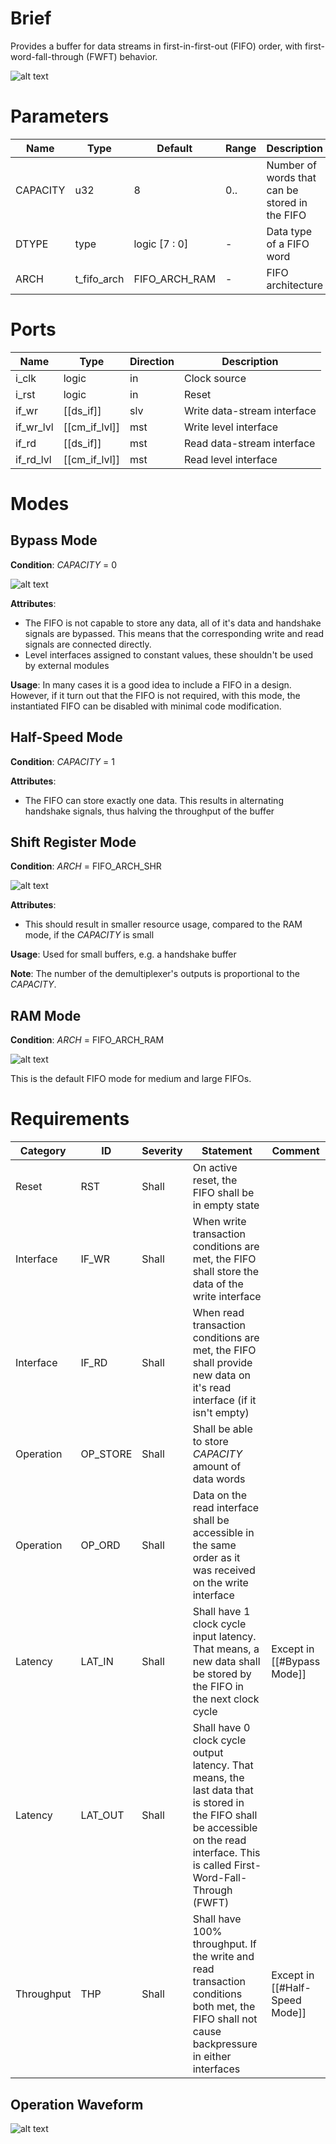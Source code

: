 # Brief
Provides a buffer for data streams in first-in-first-out (FIFO) order, with first-word-fall-through (FWFT) behavior.

![alt text](draw/svg/ds_fifo_bd_brief.drawio.svg)
# Parameters
| Name     | Type        | Default       | Range | Description                                    | Comment                      |
| -------- | ----------- | ------------- | ----- | ---------------------------------------------- | ---------------------------- |
| CAPACITY | u32         | 8             | 0..   | Number of words that can be stored in the FIFO |                              |
| DTYPE    | type        | logic [7 : 0] | -     | Data type of a FIFO word                       |                              |
| ARCH     | t_fifo_arch | FIFO_ARCH_RAM | -     | FIFO architecture                              | [[ds_pkg#FIFO Architecture]] |
# Ports
| Name      | Type          | Direction | Description                 |
| --------- | ------------- | --------- | --------------------------- |
| i_clk     | logic         | in        | Clock source                |
| i_rst     | logic         | in        | Reset                       |
| if_wr     | [[ds_if]]     | slv       | Write data-stream interface |
| if_wr_lvl | [[cm_if_lvl]] | mst       | Write level interface       |
| if_rd     | [[ds_if]]     | mst       | Read data-stream interface  |
| if_rd_lvl | [[cm_if_lvl]] | mst       | Read level interface        |
# Modes
## Bypass Mode
**Condition**: *CAPACITY* = 0

![alt text](draw/svg/ds_fifo_bd_bypass.drawio.svg)

**Attributes**:
- The FIFO is not capable to store any data, all of it's data and handshake signals are bypassed. This means that the corresponding write and read signals are connected directly.
- Level interfaces assigned to constant values, these shouldn't be used by external modules

**Usage**: In many cases it is a good idea to include a FIFO in a design. However, if it turn out that the FIFO is not required, with this mode, the instantiated FIFO can be disabled with minimal code modification.
## Half-Speed Mode
**Condition**: *CAPACITY* = 1

**Attributes**:
- The FIFO can store exactly one data. This results in alternating handshake signals, thus halving the throughput of the buffer
## Shift Register Mode
**Condition**: *ARCH* = FIFO_ARCH_SHR

![alt text](draw/svg/ds_fifo_bd_half_speed.drawio.svg)

**Attributes**:
- This should result in smaller resource usage, compared to the RAM mode, if the *CAPACITY* is small

**Usage**: Used for small buffers, e.g. a handshake buffer

**Note**: The number of the demultiplexer's outputs is proportional to the *CAPACITY*.
## RAM Mode
**Condition**: *ARCH* = FIFO_ARCH_RAM

![alt text](draw/svg/ds_fifo_bd_ram.drawio.svg)

This is the default FIFO mode for medium and large FIFOs.
# Requirements
| Category   | ID       | Severity | Statement                                                                                                                                                                              | Comment                        |
| ---------- | -------- | -------- | -------------------------------------------------------------------------------------------------------------------------------------------------------------------------------------- | ------------------------------ |
| Reset      | RST      | Shall    | On active reset, the FIFO shall be in empty state                                                                                                                                      |                                |
| Interface  | IF_WR    | Shall    | When write transaction conditions are met, the FIFO shall store the data of the write interface                                                                                        |                                |
| Interface  | IF_RD    | Shall    | When read transaction conditions are met, the FIFO shall provide new data on it's read interface (if it isn't empty)                                                                   |                                |
| Operation  | OP_STORE | Shall    | Shall be able to store *CAPACITY* amount of data words                                                                                                                                 |                                |
| Operation  | OP_ORD   | Shall    | Data on the read interface shall be accessible in the same order as it was received on the write interface                                                                             |                                |
| Latency    | LAT_IN   | Shall    | Shall have 1 clock cycle input latency. That means, a new data shall be stored by the FIFO in the next clock cycle                                                                     | Except in [[#Bypass Mode]]     |
| Latency    | LAT_OUT  | Shall    | Shall have 0 clock cycle output latency. That means, the last data that is stored in the FIFO shall be accessible on the read interface. This is called First-Word-Fall-Through (FWFT) |                                |
| Throughput | THP      | Shall    | Shall have 100% throughput. If the write and read transaction conditions both met, the FIFO shall not cause backpressure in either interfaces                                          | Except in [[#Half-Speed Mode]] |
## Operation Waveform
![alt text](draw/svg/ds_fifo_wf_op.drawio.svg)